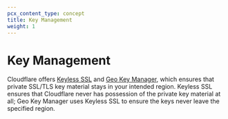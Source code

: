 ```yaml
---
pcx_content_type: concept
title: Key Management
weight: 1
---
```


# Key Management

Cloudflare offers [Keyless SSL](https://www.cloudflare.com/ssl/keyless-ssl/) and [Geo Key Manager](/ssl/edge-certificates/custom-certificates#geo-key-manager-private-key-restriction), which ensures that private SSL/TLS key material stays in your intended region. Keyless SSL ensures that Cloudflare never has possession of the private key material at all; Geo Key Manager uses Keyless SSL to ensure the keys never leave the specified region.